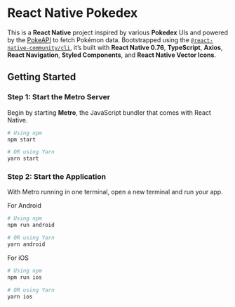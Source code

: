# React Native Pokedex

This is a **React Native** project inspired by various **Pokedex** UIs and powered by the [PokeAPI](https://pokeapi.co) to fetch Pokémon data. Bootstrapped using the [`@react-native-community/cli`](https://github.com/react-native-community/cli), it’s built with **React Native 0.76**, **TypeScript**, **Axios**, **React Navigation**, **Styled Components**, and **React Native Vector Icons**.

## Getting Started

### Step 1: Start the Metro Server

Begin by starting **Metro**, the JavaScript bundler that comes with React Native.

```bash
# Using npm
npm start

# OR using Yarn
yarn start
```

### Step 2: Start the Application
With Metro running in one terminal, open a new terminal and run your app.

For Android

```bash
# Using npm
npm run android

# OR using Yarn
yarn android
```

For iOS

```bash
# Using npm
npm run ios

# OR using Yarn
yarn ios
```
